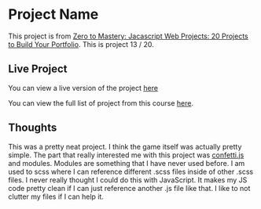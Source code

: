 # Project Name

This project is from [Zero to Mastery: Jacascript Web Projects: 20 Projects to Build Your Portfolio](https://academy.zerotomastery.io/p/javascript-projects).
This is project 13 / 20.

## Live Project

You can view a live version of the project [here](https://rperry99.github.io/spock-rock-game/)

You can view the full list of project from this course [here](https://github.com/rperry99/ztm-20-javascript-projects).

## Thoughts

This was a pretty neat project. I think the game itself was actually pretty simple. The part that really interested me with this project was [confetti.js](https://www.cssscript.com/confetti-falling-animation/) and modules. Modules are something that I have never used before. I am used to scss where I can reference different .scss files inside of other .scss files. I never really thought I could do this with JavaScript. It makes my JS code pretty clean if I can just reference another .js file like that. I like to not clutter my files if I can help it.

